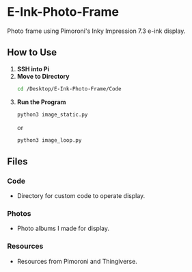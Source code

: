 # E-Ink-Photo-Frame
Photo frame using Pimoroni's Inky Impression 7.3 e-ink display.

## How to Use
1. **SSH into Pi**
2. **Move to Directory**
   ```bash
   cd /Desktop/E-Ink-Photo-Frame/Code
   ```
4. **Run the Program**
   ```bash
   python3 image_static.py
   ```
   or
   ```bash
   python3 image_loop.py
   ```

## Files
### Code
* Directory for custom code to operate display.
### Photos
* Photo albums I made for display.
### Resources
* Resources from Pimoroni and Thingiverse.
